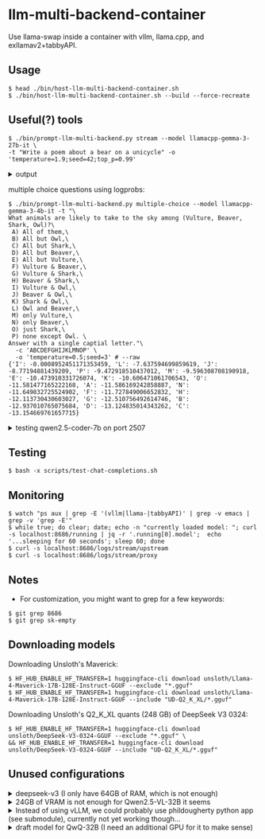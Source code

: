 # llm-multi-backend-container
Use llama-swap inside a container with vllm, llama.cpp, and exllamav2+tabbyAPI.

## Usage
```console
$ head ./bin/host-llm-multi-backend-container.sh
$ ./bin/host-llm-multi-backend-container.sh --build --force-recreate
```

## Useful(?) tools
```console
$ ./bin/prompt-llm-multi-backend.py stream --model llamacpp-gemma-3-27b-it \
-t "Write a poem about a bear on a unicycle" -o 'temperature=1.9;seed=42;top_p=0.99'
```
<details>
<summary>output</summary>

```
Old Barnaby Bear, a fluffy brown sight,
Had a passion unusual, with all of his might.
He didn't like fishing, or berries you see,
Barnaby dreamed of mobility!

He traded a honeycomb, sticky and sweet,
For a unicycle, two wheels 'neath his feet.
The villagers chuckled, "A bear on one wheel?
A comical vision, beyond the appeal!"

But Barnaby practiced, with wobble and sway,
Falling and grumbling, each and every day.
He'd bump into trees and tumble and roll,
But stubborn determination controlled his strong soul.

Then one sunny morning, a gasp filled the air,
As Barnaby pedaled, beyond all compare!
He zoomed 'round the meadow, a blur of brown fur,
A unicycling bear, a joyful murmur!

He balanced and wobbled, he laughed and he grinned,
A skill he'd perfected, from deep within.
He waved to the children, he honked a small horn,
A bear on a unicycle, freshly reborn!

Now Barnaby Bear, a legend he's grown,
Rides through the forest, entirely his own.
A lesson he teaches, with every slow spin,
That anything's possible, if you try from within!
```

</details>

multiple choice questions using logprobs:
```console
$ ./bin/prompt-llm-multi-backend.py multiple-choice --model llamacpp-gemma-3-4b-it -t "\
What animals are likely to take to the sky among (Vulture, Beaver, Shark, Owl)?\
 A) All of them,\
 B) All but Owl,\
 C) All but Shark,\
 D) All but Beaver,\
 E) All but Vulture,\
 F) Vulture & Beaver,\
 G) Vulture & Shark,\
 H) Beaver & Shark,\
 I) Vulture & Owl,\
 J) Beaver & Owl,\
 K) Shark & Owl,\
 L) Owl and Beaver,\
 M) only Vulture,\
 N) only Beaver,\
 O) just Shark,\
 P) none except Owl. \
Answer with a single captial letter."\
  -c 'ABCDEFGHIJKLMNOP' \
  -o 'temperature=0.5;seed=3' # --raw
{'I': -0.0008952451171353459, 'L': -7.637594699859619, 'J': -8.77194881439209, 'P': -9.472918510437012, 'M': -9.596308708190918, 'E': -10.473910331726074, 'K': -10.606471061706543, 'O': -11.581477165222168, 'A': -11.586169242858887, 'N': -11.649832725524902, 'F': -11.727849006652832, 'H': -12.113730430603027, 'G': -12.510756492614746, 'B': -12.937010765075684, 'D': -13.124835014343262, 'C': -13.154669761657715}
```

<details>
<summary>testing qwen2.5-coder-7b on port 2507</summary>

```console
$ ./scripts/host-qwen2.5-coder-7b_localhost_port2507.sh
$ env OPENAI_API_BASE=localhost:2507/v1 OPENAI_API_KEY=sk-empty \
    ./scripts/test-chat-completions.sh modelnameplaceholder "In python, how do I defer deletion of a specific path to end of program?" \
    | jq -r | batcat -pp -l md
```
</details>

## Testing
```console
$ bash -x scripts/test-chat-completions.sh
```

## Monitoring
```console
$ watch "ps aux | grep -E '(vllm|llama-|tabbyAPI)' | grep -v emacs | grep -v 'grep -E'"
$ while true; do clear; date; echo -n "currently loaded model: "; curl -s localhost:8686/running | jq -r '.running[0].model';  echo '...sleeping for 60 seconds'; sleep 60; done
$ curl -s localhost:8686/logs/stream/upstream
$ curl -s localhost:8686/logs/stream/proxy
```

## Notes
- For customization, you might want to grep for a few keywords:
```console
$ git grep 8686
$ git grep sk-empty
```

## Downloading models
Downloading Unsloth's Maverick:
```console
$ HF_HUB_ENABLE_HF_TRANSFER=1 huggingface-cli download unsloth/Llama-4-Maverick-17B-128E-Instruct-GGUF --exclude "*.gguf"
$ HF_HUB_ENABLE_HF_TRANSFER=1 huggingface-cli download unsloth/Llama-4-Maverick-17B-128E-Instruct-GGUF --include "UD-Q2_K_XL/*.gguf"
```
Downloading Unsloth's Q2_K_XL quants (248 GB) of DeepSeek V3 0324:
```console
$ HF_HUB_ENABLE_HF_TRANSFER=1 huggingface-cli download unsloth/DeepSeek-V3-0324-GGUF --exclude "*.gguf" \
&& HF_HUB_ENABLE_HF_TRANSFER=1 huggingface-cli download unsloth/DeepSeek-V3-0324-GGUF --include "UD-Q2_K_XL/*.gguf"
```


## Unused configurations
<details>
<summary>deepseek-v3 (I only have 64GB of RAM, which is not enough)</summary>

```
  # notes:
  #  1. maybe use:
  #      - https://huggingface.co/ubergarm/DeepSeek-V3-0324-GGUF
  #      - https://github.com/ikawrakow/ik_llama.cpp/discussions/258
  llamacpp-deepseek-v3-0324:
    cmd: >
      /opt/llama.cpp/build/bin/llama-server
        --port 8017
        --ctx-size 16384
        --seed "-1"
        --prio 2
        --temp 0.3
        --min-p 0.01
        --model /root/.cache/huggingface/hub/models--unsloth--DeepSeek-V3-0324-GGUF/snapshots/b3e19c41e42074be413d73f1d0e1b7f2be9e60c3/UD-IQ2_XXS/DeepSeek-V3-0324-UD-IQ2_XXS-00001-of-00005.gguf  # ~219GB for 1..5
        --n-gpu-layers 1
        --ubatch-size 1
        --jinja
    #--model /root/.cache/huggingface/hub/models--unsloth--DeepSeek-V3-0324-GGUF/snapshots/b3e19c41e42074be413d73f1d0e1b7f2be9e60c3/UD-Q2_K_XL/DeepSeek-V3-0324-UD-Q2_K_XL-00001-of-00006.gguf  # zombie process after reading 231G (of 248G)
    proxy: http://127.0.0.1:8017
    ttl: 3600
```

</details>

<details>
<summary>24GB of VRAM is not enough for Qwen2.5-VL-32B it seems</summary>

```
  llamacpp-Qwen2.5-VL-32B:
    cmd: >
      /opt/llama.cpp/build/bin/llama-server
        --port 8013
        --ctx-size 4096
        --cache-type-k q8_0
        --cache-type-v q4_0
        --flash-attn
        --n-gpu-layers 64
        --hf-repo mradermacher/Qwen2.5-VL-32B-Instruct-i1-GGUF:i1-IQ3_S
        --temp 0.15
    proxy: http://127.0.0.1:8013
    ttl: 3600
```

</details>

<details>
<summary>Instead of using vLLM, we could probably use phildougherty python app (see submodule), currently not yet working though...</summary>

```
  phildougherty-Qwen2.5-VL-7B:
    cmd: >
      python3 /phildougherty-qwen-vl-api/app.py
          --model Qwen2.5-VL-7B-Instruct
          --port 8015
          --quant int8
          # --quant int4
    proxy: http://127.0.0.1:8015
    ttl: 3600

```

</details>

<details>
<summary>draft model for QwQ-32B (I need an additional GPU for it to make sense)</summary>
```
        #--hf-repo-draft mradermacher/Qwen2.5-Coder-0.5B-QwQ-draft-i1-GGUF:Q4_K_M  # <-- token 151665 content differs - target '<tool_response>', draft ''
        --hf-repo-draft bartowski/InfiniAILab_QwQ-0.5B-GGUF:Q8_0
        --n-gpu-layers-draft 99
        --override-kv tokenizer.ggml.bos_token_id=int:151643
        # --draft-max 16
        # --draft-min 5
        # --draft-p-min 0.5
```
</details>
